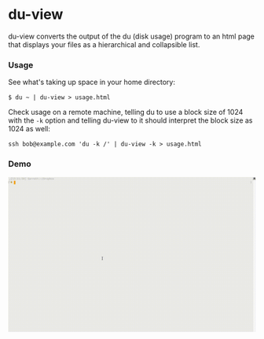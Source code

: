 # du-view

du-view converts the output of the du (disk usage) program to an html page that displays your files as a hierarchical and collapsible list.

### Usage

See what's taking up space in your home directory:
```
$ du ~ | du-view > usage.html
```




Check usage on a remote machine, telling du to use a block size of 1024 with the `-k` option and telling du-view to it should interpret the block size as 1024 as well:
```
ssh bob@example.com 'du -k /' | du-view -k > usage.html
```

### Demo

![demo](demo.gif)
